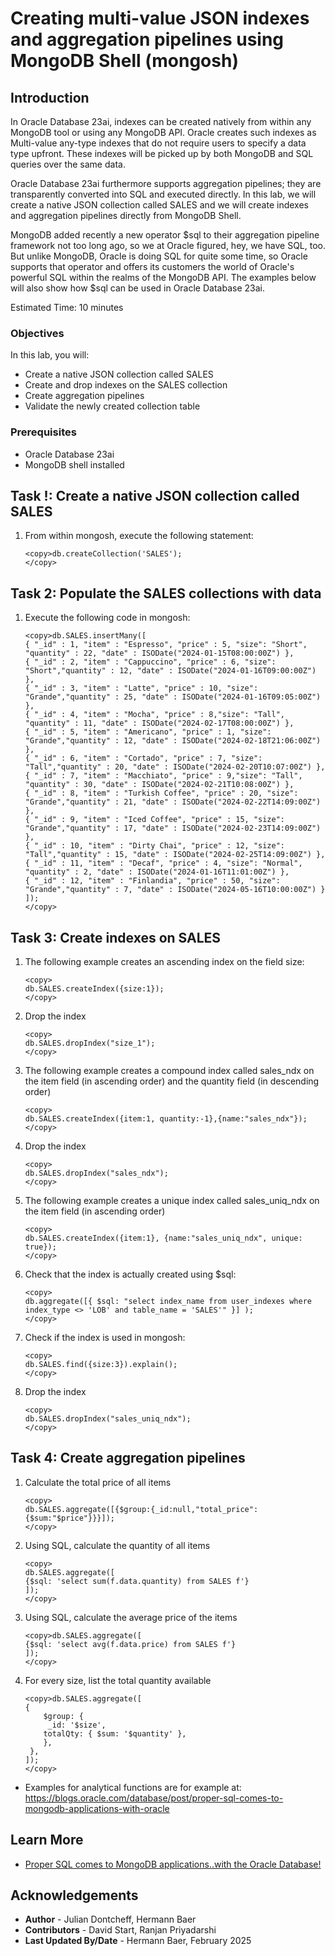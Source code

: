 # Creating multi-value JSON indexes and aggregation pipelines using MongoDB Shell (mongosh)

## Introduction

In Oracle Database 23ai, indexes can be created natively from within any MongoDB tool or using any MongoDB API. Oracle creates such indexes as Multi-value any-type indexes that do not require users to specify a data type upfront. These indexes will be picked up by both MongoDB and SQL queries over the same data. 

Oracle Database 23ai furthermore supports aggregation pipelines; they are transparently converted into SQL and executed directly. In this lab, we will create a native JSON collection called SALES and we will create indexes and aggregation pipelines directly from MongoDB Shell.

MongoDB added recently a new operator $sql to their aggregation pipeline framework not too long ago, so we at Oracle figured, hey, we have SQL, too. But unlike MongoDB, Oracle is doing SQL for quite some time, so Oracle supports that operator and offers its customers the world of Oracle's powerful SQL within the realms of the MongoDB API. The examples below will also show how $sql can be used in Oracle Database 23ai.


Estimated Time: 10 minutes

### Objectives

In this lab, you will:

- Create a native JSON collection called SALES
- Create and drop indexes on the SALES collection
- Create aggregation pipelines
- Validate the newly created collection table



### Prerequisites

- Oracle Database 23ai
- MongoDB shell installed

## Task !: Create a native JSON collection called **SALES**

1. From within mongosh, execute the following statement:

    ```
    <copy>db.createCollection('SALES');
    </copy>
    ```

## Task 2: Populate the SALES collections with data

1. Execute the following code in mongosh:

    ```
    <copy>db.SALES.insertMany([
	{ "_id" : 1, "item" : "Espresso", "price" : 5, "size": "Short", "quantity" : 22, "date" : ISODate("2024-01-15T08:00:00Z") },
	{ "_id" : 2, "item" : "Cappuccino", "price" : 6, "size": "Short","quantity" : 12, "date" : ISODate("2024-01-16T09:00:00Z") },
	{ "_id" : 3, "item" : "Latte", "price" : 10, "size": "Grande","quantity" : 25, "date" : ISODate("2024-01-16T09:05:00Z") },
	{ "_id" : 4, "item" : "Mocha", "price" : 8,"size": "Tall", "quantity" : 11, "date" : ISODate("2024-02-17T08:00:00Z") },
	{ "_id" : 5, "item" : "Americano", "price" : 1, "size": "Grande","quantity" : 12, "date" : ISODate("2024-02-18T21:06:00Z") },
	{ "_id" : 6, "item" : "Cortado", "price" : 7, "size": "Tall","quantity" : 20, "date" : ISODate("2024-02-20T10:07:00Z") },
	{ "_id" : 7, "item" : "Macchiato", "price" : 9,"size": "Tall", "quantity" : 30, "date" : ISODate("2024-02-21T10:08:00Z") },
	{ "_id" : 8, "item" : "Turkish Coffee", "price" : 20, "size": "Grande","quantity" : 21, "date" : ISODate("2024-02-22T14:09:00Z") },
	{ "_id" : 9, "item" : "Iced Coffee", "price" : 15, "size": "Grande","quantity" : 17, "date" : ISODate("2024-02-23T14:09:00Z") },
	{ "_id" : 10, "item" : "Dirty Chai", "price" : 12, "size": "Tall","quantity" : 15, "date" : ISODate("2024-02-25T14:09:00Z") },
	{ "_id" : 11, "item" : "Decaf", "price" : 4, "size": "Normal", "quantity" : 2, "date" : ISODate("2024-01-16T11:01:00Z") },
	{ "_id" : 12, "item" : "Finlandia", "price" : 50, "size": "Grande","quantity" : 7, "date" : ISODate("2024-05-16T10:00:00Z") }
    ]);
    </copy>
    ```

## Task 3: Create indexes on SALES

1. The following example creates an ascending index on the field size:

    ```
    <copy>
    db.SALES.createIndex({size:1});
    </copy>
    ```
2. Drop the index

    ```
    <copy>
    db.SALES.dropIndex("size_1");
    </copy>
    ```
3. The following example creates a compound index called sales_ndx on the item field (in ascending order) and the quantity field (in descending order)

    ```
    <copy>
    db.SALES.createIndex({item:1, quantity:-1},{name:"sales_ndx"});
    </copy>
    ```
4. Drop the index

    ```
    <copy>
    db.SALES.dropIndex("sales_ndx");
    </copy>
    ```
5. The following example creates a unique index called sales_uniq_ndx on the item field (in ascending order)

    ```
    <copy>
    db.SALES.createIndex({item:1}, {name:"sales_uniq_ndx", unique: true});
    </copy>
    ```
6. Check that the index is actually created using $sql:

    ```
    <copy>
    db.aggregate([{ $sql: "select index_name from user_indexes where index_type <> 'LOB' and table_name = 'SALES'" }] );
    </copy>
    ```
7. Check if the index is used in mongosh:

    ```
    <copy>
   db.SALES.find({size:3}).explain();
    </copy>
    ```

8. Drop the index

    ```
    <copy>
    db.SALES.dropIndex("sales_uniq_ndx");
    </copy>
    ```

## Task 4: Create aggregation pipelines

1. Calculate the total price of all items

    ```
    <copy>
    db.SALES.aggregate([{$group:{_id:null,"total_price": {$sum:"$price"}}}]);
    </copy>
    ```

2. Using SQL, calculate the quantity of all items

    ```
    <copy>
    db.SALES.aggregate([
    {$sql: 'select sum(f.data.quantity) from SALES f'}
    ]);
    </copy>
    ```

3. Using SQL, calculate the average price of the items

    ```
    <copy>db.SALES.aggregate([
    {$sql: 'select avg(f.data.price) from SALES f'}
    ]);
    </copy>
    ```

4. For every size, list the total quantity available

    ```
    <copy>db.SALES.aggregate([
    {
        $group: {
         _id: '$size',
        totalQty: { $sum: '$quantity' },
        },
     },
    ]);
    </copy>
    ```
* Examples for analytical functions are for example at: https://blogs.oracle.com/database/post/proper-sql-comes-to-mongodb-applications-with-oracle


## Learn More

* [Proper SQL comes to MongoDB applications..with the Oracle Database!](https://blogs.oracle.com/database/post/proper-sql-comes-to-mongodb-applications-with-oracle)

## Acknowledgements

* **Author** - Julian Dontcheff, Hermann Baer
* **Contributors** -  David Start, Ranjan Priyadarshi
* **Last Updated By/Date** - Hermann Baer, February 2025